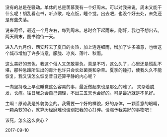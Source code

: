 没有的总是在骚动。单休的总是羡慕我有一个好周末。可以对我来说，周末又能干什么呢！胡乱看点书，听点歌，吃点饭，睡个觉。出去吧，也没个好去处，未免还是有些失落。

说来奇怪，最近一个月左右，每到周末。总时会下起雨来。刚好，我也不想出去。两天周末，图书馆待一天。

进入八九月份，西安辞去了夏日的炎热，加上连连细雨，增加了许多凉意，也给这个城市增加了许多诗意，朦胧、凉爽、落叶、秋雨。

这么美好的景色，我这个俗人又怎敢辜负。真是不巧，这么久了，心里还是慌乱不堪，那种急躁所生出的毒汁也许只会长处菌类和杂草。夏季的锤打，使我久久不能恢复。我又该怎么恢复昔日还算平静的内心呢？


一向坚持晚上早点睡觉这么容易的事，最近做起来也是那么的难了。
夹杂着脱发，长痘。往日我总会自己调理，不出三五天也会好的。可是最近就是不见好。

主啊！原谅我是外貌协会的。我需要一个好的样貌，好的身体，一颗善意的眼睛，一颗柔软的心，就算历经磨难也请别把我的心打碎。请赐予我美好的事物吧！

该死，怎么这么贪心？


2017-09-10 


